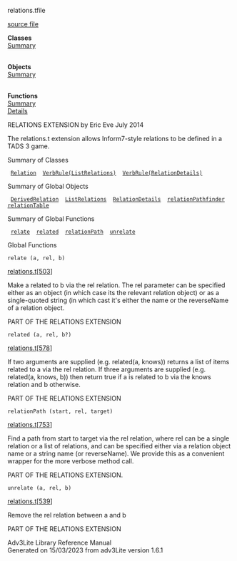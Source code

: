 <span class="title">relations.t</span><span class="type">file</span>

[source file](../source/relations.t.html)

**Classes**  
[Summary](#_ClassSummary_)  
 

**Objects**  
[Summary](#_ObjectSummary_)  
 

**Functions**  
[Summary](#_FunctionSummary_)  
[Details](#_Functions_)

<div class="fdesc">

RELATIONS EXTENSION by Eric Eve July 2014

The relations.t extension allows Inform7-style relations to be defined
in a TADS 3 game.

</div>

<span id="_ClassSummary_"></span>

<div class="mjhd">

<span class="hdln">Summary of Classes</span>  

</div>

` `[`Relation`](../object/Relation.html)`  `[`VerbRule(ListRelations)`](../object/VerbRule(ListRelations).html)`  `[`VerbRule(RelationDetails)`](../object/VerbRule(RelationDetails).html)`  `
<span id="_ObjectSummary_"></span>

<div class="mjhd">

<span class="hdln">Summary of Global Objects</span>  

</div>

` `[`DerivedRelation`](../object/DerivedRelation.html)`  `[`ListRelations`](../object/ListRelations.html)`  `[`RelationDetails`](../object/RelationDetails.html)`  `[`relationPathfinder`](../object/relationPathfinder.html)`  `[`relationTable`](../object/relationTable.html)`  `
<span id="FunctionSummary_"></span>

<div class="mjhd">

<span class="hdln">Summary of Global Functions</span>  

</div>

` `[`relate`](#relate)`  `[`related`](#related)`  `[`relationPath`](#relationPath)`  `[`unrelate`](#unrelate)`  `

<span id="_Functions_"></span>

<div class="mjhd">

<span class="hdln">Global Functions</span>  

</div>

<span id="relate"></span>

`relate (a, rel, b)`

[relations.t](../file/relations.t.html)\[[503](../source/relations.t.html#503)\]

<div class="desc">

Make a related to b via the rel relation. The rel parameter can be
specified either as an object (in which case its the relevant relation
object) or as a single-quoted string (in which cast it's either the name
or the reverseName of a relation object.

PART OF THE RELATIONS EXTENSION

</div>

<span id="related"></span>

`related (a, rel, b?)`

[relations.t](../file/relations.t.html)\[[578](../source/relations.t.html#578)\]

<div class="desc">

If two arguments are supplied (e.g. related(a, knows)) returns a list of
items related to a via the rel relation. If three arguments are supplied
(e.g. related(a, knows, b)) then return true if a is related to b via
the knows relation and b otherwise.

PART OF THE RELATIONS EXTENSION

</div>

<span id="relationPath"></span>

`relationPath (start, rel, target)`

[relations.t](../file/relations.t.html)\[[753](../source/relations.t.html#753)\]

<div class="desc">

Find a path from start to target via the rel relation, where rel can be
a single relation or a list of relations, and can be specified either
via a relation object name or a string name (or reverseName). We provide
this as a convenient wrapper for the more verbose method call.

PART OF THE RELATIONS EXTENSION.

</div>

<span id="unrelate"></span>

`unrelate (a, rel, b)`

[relations.t](../file/relations.t.html)\[[539](../source/relations.t.html#539)\]

<div class="desc">

Remove the rel relation between a and b

PART OF THE RELATIONS EXTENSION

</div>

<div class="ftr">

Adv3Lite Library Reference Manual  
Generated on 15/03/2023 from adv3Lite version 1.6.1

</div>
